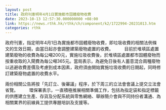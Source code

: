 ```yaml
---
layout: post
title: 政府刊憲明年4月1日實施都市固體廢物收費
date: 2023-10-13 12:57:30.000000000 +08:00
link: https://news.rthk.hk/rthk/ch/component/k2/1722994-20231013.htm
categories: rthk
---
```


政府刊憲，指定明年4月1日為實施都市固體廢物收費，即垃圾收費的相關法例條文的生效日期，由當日起亦會調整建築廢物處置的收費。
　　 
目前於堆填區處置建築廢物的收費為每公噸200元，實施垃圾收費後，於堆填區處置都市固體廢物而按重收取的入閘費為每公噸365元。當局表示，為避免日後有人蓄意混合兩種廢物以逃避收費差價及考慮到成本因素，政府須由開始實施垃圾收費的日期起，同時修訂建築廢物處置的收費水平。

兩份相關公告將按「先訂立、後審議」程序，於下周三的立法會會議上提交立法會省覽。
　　 
環保署表示，一直積極推展相關準備工作，包括為指定袋和指定標籤的供應建立生產、存貨及分配系統與零售網絡、舉辦簡介會與不同持份者溝通、為相關業界的前線員工提供專題培訓及支援等。
